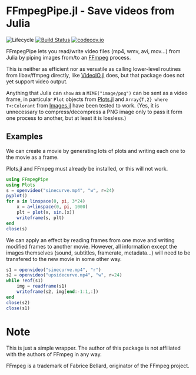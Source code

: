 # FFmpegPipe.jl - Save videos from Julia

![Lifecycle](https://img.shields.io/badge/lifecycle-experimental-orange.svg)<!--
![Lifecycle](https://img.shields.io/badge/lifecycle-maturing-blue.svg)
![Lifecycle](https://img.shields.io/badge/lifecycle-stable-green.svg)
![Lifecycle](https://img.shields.io/badge/lifecycle-retired-orange.svg)
![Lifecycle](https://img.shields.io/badge/lifecycle-archived-red.svg)
![Lifecycle](https://img.shields.io/badge/lifecycle-dormant-blue.svg) -->
[![Build Status](https://travis-ci.org/yakir12/FFmpegPipe.jl.svg?branch=master)](https://travis-ci.org/yakir12/FFmpegPipe.jl)
[![codecov.io](http://codecov.io/github/yakir12/FFmpegPipe.jl/coverage.svg?branch=master)](http://codecov.io/github/yakir12/FFmpegPipe.jl?branch=master)

FFmpegPipe lets you read/write video files (mp4, wmv, avi, mov...) from Julia by piping images from/to an [FFmpeg](https://ffmpeg.org/) process.

This is neither as efficient nor as versatile as calling lower-level routines from libav/ffmpeg directly, like [VideoIO.jl](https://github.com/kmsquire/VideoIO.jl) does, but that package does not yet support video output.

Anything that Julia can `show` as a `MIME("image/png")` can be sent as a video frame,
in particular `Plot` objects from [Plots.jl](https://github.com/JuliaPlots/Plots.jl)
and `Array{T,2} where T<:Colorant` from [Images.jl](https://github.com/JuliaImages/Images.jl)
have been tested to work.
(Yes, it is unnecessary to compress/decompress a PNG image only to pass it form
one process to another, but at least it is lossless.)

## Examples

We can create a movie by generating lots of plots and writing each one to
the movie as a frame.

Plots.jl and FFmpeg must already be installed, or this will not work.

```julia
using FFmpegPipe
using Plots
s = openvideo("sinecurve.mp4", "w", r=24)
pyplot()
for a in linspace(0, pi, 3*24)
    x = a+linspace(0, pi, 1000)
    plt = plot(x, sin.(x))
    writeframe(s, plt)
end
close(s)
```

We can apply an effect by reading frames from one move and writing modified
frames to another movie. However, all information except the images themselves
(sound, subtitles, framerate, metadata...)
will need to be transfered to the new movie in some other way.

```julia
s1 = openvideo("sinecurve.mp4", "r")
s2 = openvideo("upsidecurve.mp4", "w", r=24)
while !eof(s1)
    img = readframe(s1)
    writeframe(s2, img[end:-1:1,:])
end
close(s2)
close(s1)
```

# Note

This is just a simple wrapper.
The author of this package is not affiliated with the authors of FFmpeg in any way.

FFmpeg is a trademark of Fabrice Bellard, originator of the FFmpeg project.

